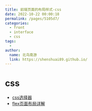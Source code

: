 ```yaml
---
title: 前端页面的布局样式-css
date: 2022-10-22 00:00:18
permalink: /pages/5105d7/
categories:
  - front
  - interface
  - css
tags:
  - 
author: 
  name: 北鸟南游
  link: https://shenshuai89.github.io/
---
```

# css
- [css选择器](./css选择器.md)
- [flex页面布局详解](./flex页面布局详解.md)